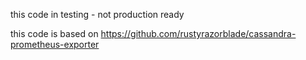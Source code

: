 this code in testing - not production ready

this code is based on https://github.com/rustyrazorblade/cassandra-prometheus-exporter
